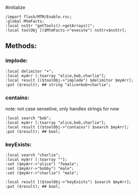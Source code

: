 #initialize

```
/import flash/MTM/Enable.rsc;
:global MtmFacts;
:local nsStr "getTools()->getArrays()";
:local toolObj [($MtmFacts->"execute") nsStr=$nsStr];
```

## Methods:

### implode:

```
:local delimitor "+";
:local myArr [:toarray "alice,bob,charlie"];
:local result [($toolObj->"implode") $delimitor $myArr];
:put ($result); ## string "alice+bob+charlie";
```

### contains:

note: not case sensetive, only handles strings for now 

```
:local search "bob";
:local myArr [:toarray "alice,bob,charlie"];
:local result [($toolObj->"contains") $search $myArr];
:put ($result); ## bool;
```

### keyExists:

```
:local search "charlie";
:local myArr [:toarray ""];
:set ($myArr->"alice") "female";
:set ($myArr->"bobby") "male";
:set ($myArr->"charlie") "male";

:local result [($toolObj->"keyExists") $search $myArr];
:put ($result); ## bool;
```